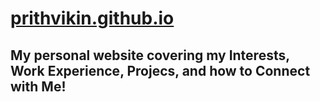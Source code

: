 # [prithvikin.github.io](prithvikin.github.io)
## My personal website covering my Interests, Work Experience, Projecs, and how to Connect with Me!
